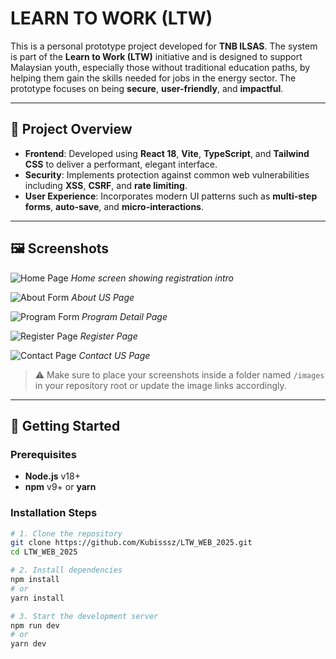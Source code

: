 # LEARN TO WORK (LTW)

This is a personal prototype project developed for **TNB ILSAS**. The system is part of the **Learn to Work (LTW)** initiative and is designed to support Malaysian youth, especially those without traditional education paths, by helping them gain the skills needed for jobs in the energy sector. The prototype focuses on being **secure**, **user-friendly**, and **impactful**.

---

## 📌 Project Overview

- **Frontend**: Developed using **React 18**, **Vite**, **TypeScript**, and **Tailwind CSS** to deliver a performant, elegant interface.  
- **Security**: Implements protection against common web vulnerabilities including **XSS**, **CSRF**, and **rate limiting**.  
- **User Experience**: Incorporates modern UI patterns such as **multi-step forms**, **auto-save**, and **micro-interactions**.

---

## 🖼️ Screenshots

![Home Page](Home.png)
*Home screen showing registration intro*

![About Form](About.png)
*About US Page*

![Program Form](Program.png)
*Program Detail Page*

![Register Page](Register.png)
*Register Page*

![Contact Page](Contact.png)
*Contact US Page*

> ⚠️ Make sure to place your screenshots inside a folder named `/images` in your repository root or update the image links accordingly.

---

## 🚀 Getting Started

### Prerequisites

- **Node.js** v18+
- **npm** v9+ or **yarn**

### Installation Steps

```bash
# 1. Clone the repository
git clone https://github.com/Kubisssz/LTW_WEB_2025.git
cd LTW_WEB_2025

# 2. Install dependencies
npm install
# or
yarn install

# 3. Start the development server
npm run dev
# or
yarn dev

